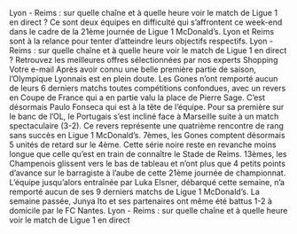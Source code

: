 Lyon - Reims : sur quelle chaîne et à quelle heure voir le match de Ligue 1 en direct ?
Ce sont deux équipes en difficulté qui s’affrontent ce week-end dans le cadre de la 21ème journée de Ligue 1 McDonald’s. Lyon et Reims sont à la relance pour tenter d’atteindre leurs objectifs respectifs. Lyon - Reims : sur quelle chaîne et à quelle heure voir le match de Ligue 1 en direct ?
Retrouvez les meilleures offres sélectionnées par nos experts Shopping
Votre e-mail
Après avoir connu une belle première partie de saison, l’Olympique Lyonnais est en plein doute. Les Gones n’ont remporté aucun de leurs 6 derniers matchs toutes compétitions confondues, avec un revers en Coupe de France qui a en partie valu la place de Pierre Sage. C’est désormais Paulo Fonseca qui est à la tête de l’équipe. Pour sa première sur le banc de l’OL, le Portugais s’est incliné face à Marseille suite à un match spectaculaire (3-2). Ce revers représente une quatrième rencontre de rang sans succès en Ligue 1 McDonald’s. 7èmes, les Gones comptent désormais 5 unités de retard sur le 4ème. Cette série noire reste en revanche moins longue que celle qu’est en train de connaître le Stade de Reims. 13èmes, les Champenois glissent vers le bas de tableau et n’ont plus que 4 petits points d’avance sur le barragiste à l’aube de cette 21ème journée de championnat. L’équipe jusqu’alors entraînée par Luka Elsner, débarqué cette semaine, n’a remporté aucun de ses 9 derniers matchs de Ligue 1 McDonald’s. La semaine passée, Junya Ito et ses partenaires ont même été battus 1-2 à domicile par le FC Nantes. Lyon - Reims : sur quelle chaîne et à quelle heure voir le match de Ligue 1 en direct
